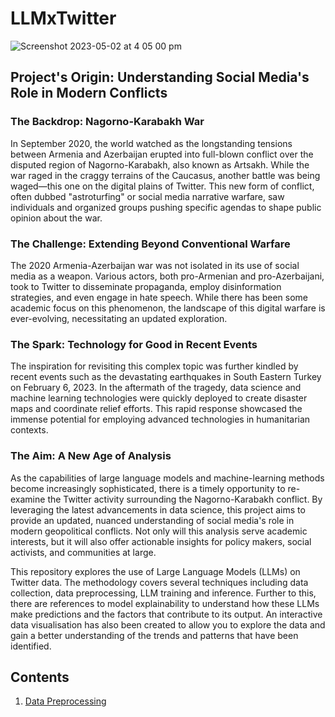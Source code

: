 # LLMxTwitter
![Screenshot 2023-05-02 at 4 05 00 pm](https://user-images.githubusercontent.com/61346944/235591160-85d17b4b-4938-49f7-8e87-b6a38af588d2.png)

## Project's Origin: Understanding Social Media's Role in Modern Conflicts
### The Backdrop: Nagorno-Karabakh War
In September 2020, the world watched as the longstanding tensions between Armenia and Azerbaijan erupted into full-blown conflict over the disputed region of Nagorno-Karabakh, also known as Artsakh. While the war raged in the craggy terrains of the Caucasus, another battle was being waged—this one on the digital plains of Twitter. This new form of conflict, often dubbed "astroturfing" or social media narrative warfare, saw individuals and organized groups pushing specific agendas to shape public opinion about the war.

### The Challenge: Extending Beyond Conventional Warfare
The 2020 Armenia-Azerbaijan war was not isolated in its use of social media as a weapon. Various actors, both pro-Armenian and pro-Azerbaijani, took to Twitter to disseminate propaganda, employ disinformation strategies, and even engage in hate speech. While there has been some academic focus on this phenomenon, the landscape of this digital warfare is ever-evolving, necessitating an updated exploration.

### The Spark: Technology for Good in Recent Events
The inspiration for revisiting this complex topic was further kindled by recent events such as the devastating earthquakes in South Eastern Turkey on February 6, 2023. In the aftermath of the tragedy, data science and machine learning technologies were quickly deployed to create disaster maps and coordinate relief efforts. This rapid response showcased the immense potential for employing advanced technologies in humanitarian contexts.

### The Aim: A New Age of Analysis
As the capabilities of large language models and machine-learning methods become increasingly sophisticated, there is a timely opportunity to re-examine the Twitter activity surrounding the Nagorno-Karabakh conflict. By leveraging the latest advancements in data science, this project aims to provide an updated, nuanced understanding of social media's role in modern geopolitical conflicts. Not only will this analysis serve academic interests, but it will also offer actionable insights for policy makers, social activists, and communities at large.

This repository explores the use of Large Language Models (LLMs) on Twitter data. The methodology covers several techniques including data collection, data preprocessing, LLM training and inference. Further to this, there are references to model explainability to understand how these LLMs make predictions and the factors that contribute to its output. An interactive data visualisation has also been created to allow you to explore the data and gain a better understanding of the trends and patterns that have been identified.

## Contents
1. [Data Preprocessing](https://github.com/roupenminassian/LLMxTwitter/blob/main/Data_Preprocessing.ipynb)
